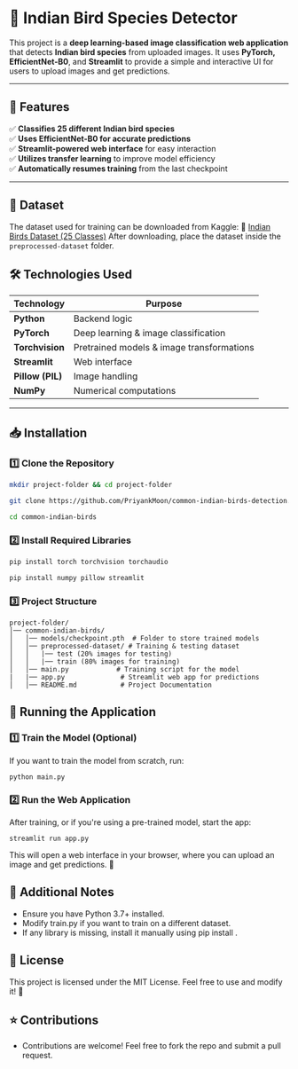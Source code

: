 # 🦜 Indian Bird Species Detector  

This project is a **deep learning-based image classification web application** that detects **Indian bird species** from uploaded images. It uses **PyTorch, EfficientNet-B0**, and **Streamlit** to provide a simple and interactive UI for users to upload images and get predictions.

---

## 🚀 Features  
✅ **Classifies 25 different Indian bird species**  
✅ **Uses EfficientNet-B0 for accurate predictions**  
✅ **Streamlit-powered web interface** for easy interaction  
✅ **Utilizes transfer learning** to improve model efficiency  
✅ **Automatically resumes training** from the last checkpoint  

---

## 📂 **Dataset**
The dataset used for training can be downloaded from Kaggle:
🔗 [Indian Birds Dataset (25 Classes)](https://www.kaggle.com/datasets/ichhadhari/indian-birds?select=Birds_25)
After downloading, place the dataset inside the `preprocessed-dataset` folder.

## 🛠️ Technologies Used  

| Technology | Purpose |
|------------|---------|
| **Python** | Backend logic |
| **PyTorch** | Deep learning & image classification |
| **Torchvision** | Pretrained models & image transformations |
| **Streamlit** | Web interface |
| **Pillow (PIL)** | Image handling |
| **NumPy** | Numerical computations |

---

## 📥 Installation  

### 1️⃣ **Clone the Repository**  
```bash
mkdir project-folder && cd project-folder
```
```bash
git clone https://github.com/PriyankMoon/common-indian-birds-detection.git
```
```bash
cd common-indian-birds
```



### 2️⃣ **Install Required Libraries**  
```bash
pip install torch torchvision torchaudio
```
```bash
pip install numpy pillow streamlit
```

### 3️⃣ **Project Structure**  
```
project-folder/
│── common-indian-birds/
│   │── models/checkpoint.pth  # Folder to store trained models
│   │── preprocessed-dataset/ # Training & testing dataset
│   │   |── test (20% images for testing)
│   │   |── train (80% images for training)
│   │── main.py            # Training script for the model
|   |── app.py              # Streamlit web app for predictions
│   │── README.md           # Project Documentation

```

## 🎯 Running the Application

### 1️⃣ **Train the Model (Optional)**
If you want to train the model from scratch, run:
```
python main.py
```

### 2️⃣ **Run the Web Application**
After training, or if you're using a pre-trained model, start the app:
```
streamlit run app.py
```
This will open a web interface in your browser, where you can upload an image and get predictions. 🎉

## 🔧 Additional Notes
- Ensure you have Python 3.7+ installed.
- Modify train.py if you want to train on a different dataset.
- If any library is missing, install it manually using pip install <package-name>.

## 📜 License
This project is licensed under the MIT License. Feel free to use and modify it! 🚀

## ⭐ Contributions
- Contributions are welcome! Feel free to fork the repo and submit a pull request.

